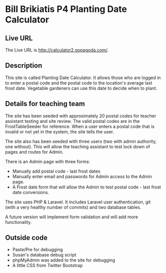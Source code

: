 # Bill Brikiatis P4 Planting Date Calculator

## Live URL
The Live URL is <http://calculator2.gopagoda.com/>.

## Description
This site is called Planting Date Calculator. It allows those who are logged in to enter a postal code and the postal code to the location's average last frost date. Vegetable gardeners can use this date to decide when to plant.

## Details for teaching team
The site has been seeded with approximately 20 postal codes for teacher assistant testing and site review. The valid postal codes are in the FrostTableSeeder for reference. When a user enters a postal code that is invalid or not yet in the system, the site tells the user.

The site also has been seeded with three users (two with admin authority, one without). This will allow the teaching assistant to test lock down of pages and routes for Admin.

There is an Admin page with three forms:
* Manually add postal code - last frost dates
* Manually enter email and passwords for Admin access to the Admin page.
* A Frost date form that will allow the Admin to test postal code - last frost date conversions.

The site uses PHP & Laravel. It includes Laravel user authentication, git (with a very healthy number of commits) and two database tables.

A future version will implement form validation and will add more functionality.

## Outside code
* Paste/Pre for debugging
* Susan's database debug script
* phpMyAdmin was added to the site for debugging
* A little CSS from Twitter Bootstrap


